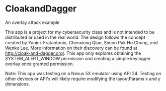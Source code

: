 # CloakandDagger
An overlay attack example

This app is a project for my cybersecurity class and is not intended to be distributed or used in the real world. 
The design follows the concept created by Yanick Fratantonio, Chenxiong Qian, Simon Pak Ho Chung, and Wenke Lee. 
More information on their discovery can be found at http://cloak-and-dagger.org/. This app only explores obtaining the 
SYSTEM_ALERT_WINDOW permission and creating a simple keylogger overlay once granted permission. 

Note: This app was testing on a Nexus 5X emulator using API 24. Testing on other devices or API's will likely require 
      modifying the layoutParams x and y dimensions.
